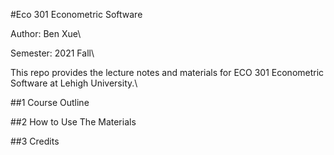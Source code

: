 #Eco 301 Econometric Software

Author: Ben Xue\

Semester: 2021 Fall\

This repo provides the lecture notes and materials for ECO 301 Econometric Software at Lehigh University.\



##1 Course Outline

##2 How to Use The Materials 

##3 Credits



